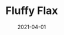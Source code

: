 ---
description: "Pattern%3A%20Fluffy%20%7C%20Color%3A%20Flax%20%7C%20width%3A%2054%u201D%20%7C%20Content%3A%20100%25%20Polyester%20%7C%20Abrasion%3A%2050%2C000%20Double%20Rubs%20-%20Wyzenbeek%20Method%20%7C%20Repeat%3A%20n/a%20%7C%20Finish%3A%20INCASE%20by%20CRYPTON%20%7C%20Flammability%3A%20NFPA%20260%2C%20UFAC%20Class%201%2C%20CAL%20117%20%7C%20Applications%3A%20Contract%20/%20Hospitality%2C%20Residential%20%7C%20"
tags: 
  - "Lark Fontaine"
  - "Fluffy"
  - "Textiles"
image_primary: "img/Flax_423d5e8d-18f2-4b9f-96e2-6595449612a7_large.jpg"
href: "https://www.larkfontaine.com/collections/textiles/products/fluffy-flax"
designer: "Lark Fontaine"
title: "Fluffy Flax"
category: "Textiles"
subtitle: ""
manufacturer: "Lark Fontaine"
slug: "/manufacturers/lark-fontaine/textiles/lark-fontaine-fluffy-flax"
date: "2021-04-01"
---
